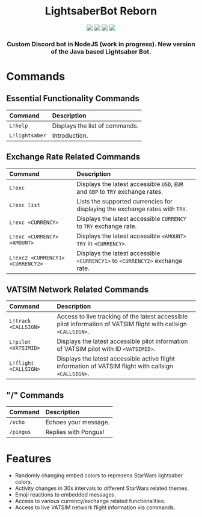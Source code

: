 <div align="center">
<h1>LightsaberBot Reborn</h1>

<img src="https://img.shields.io/github/v/tag/can-aslan/LightsaberBot-Reborn?color=l&label=version">
<img src="https://img.shields.io/github/issues/can-aslan/LightsaberBot-Reborn?label=known%20issues">
<img src="https://img.shields.io/github/commit-activity/w/can-aslan/LightsaberBot-Reborn">
<img src="https://img.shields.io/github/license/can-aslan/LightsaberBot-Reborn">
  
### Custom Discord bot in NodeJS (work in progress). New version of the Java based Lightsaber Bot.
</div>

# Commands
## Essential Functionality Commands
| Command | Description |
| :--- | :--- |
| `L!help` | Displays the list of commands. |
| `L!lightsaber` | Introduction. |

## Exchange Rate Related Commands
| Command | Description |
| :--- | :--- |
| `L!exc` | Displays the latest accessible `USD`, `EUR` and `GBP` to `TRY` exchange rates. |
| `L!exc list` | Lists the supported currencies for displaying the exchange rates with `TRY`. |
| `L!exc <CURRENCY>` | Displays the latest accessible `CURRENCY` to `TRY` exchange rate. |
| `L!exc <CURRENCY> <AMOUNT>` | Displays the latest accessible `<AMOUNT>` `TRY` in `<CURRENCY>`. |
| `L!exc2 <CURRENCY1> <CURRENCY2>` | Displays the latest accessible `<CURRENCY1>` to `<CURRENCY2>` exchange rate. |

## VATSIM Network Related Commands
| Command | Description |
| :--- | :--- |
| `L!track <CALLSIGN>` | Access to live tracking of the latest accessible pilot information of VATSIM flight with callsign `<CALLSIGN>`. |
| `L!pilot <VATSIMID>` | Displays the latest accessible pilot information of VATSIM pilot with ID `<VATSIMID>`. |
| `L!flight <CALLSIGN>` | Displays the latest accessible active flight information of VATSIM flight with callsign `<CALLSIGN>`. |

## "/" Commands
| Command | Description |
| :--- | :--- |
| `/echo` | Echoes your message. |
| `/pingus` | Replies with Pongus! |

# Features
+ Randomly changing embed colors to represens StarWars lightsaber colors.
+ Activity changes in 30s intervals to different StarWars related themes.
+ Emoji reactions to embedded messages.
+ Access to various currency/exchange related functionalities.
+ Access to live VATSIM network flight information via commands.



